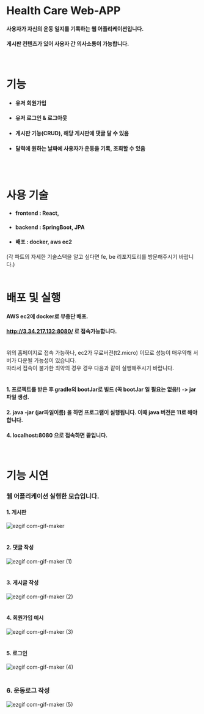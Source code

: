 # Health Care Web-APP <br>
#### 사용자가 자신의 운동 일지를 기록하는 웹 어플리케이션입니다.
#### 게시판 컨텐츠가 있어 사용자 간 의사소통이 가능합니다. 

<br>

# 기능
- #### 유저 회원가입
- #### 유저 로그인 & 로그아웃
- #### 게시판 기능(CRUD), 해당 게시판에 댓글 달 수 있음
- #### 달력에 원하는 날짜에 사용자가 운동을 기록, 조회할 수 있음
<br><br>

# 사용 기술
- #### frontend : React,
- #### backend : SpringBoot, JPA
- #### 배포 : docker, aws ec2
(각 파트의 자세한 기술스택을 알고 싶다면 fe, be 리포지토리를 방문해주시기 바랍니다.)
<br><br>

# 배포 및 실행
#### AWS ec2에 docker로 무중단 배포.<br>
#### http://3.34.217.132:8080/ 로 접속가능합니다.
<br>
위의 홈페이지로 접속 가능하나, ec2가 무료버전(t2.micro) 이므로 성능이 매우약해 서버가 다운될 가능성이 있습니다. <br>
따라서 접속이 불가한 최악의 경우 경우 다음과 같이 실행해주시기 바랍니다. <br><br>

#### 1. 프로젝트를 받은 후 gradle의 bootJar로 빌드 (꼭 bootJar 일 필요는 없음!) -> jar파일 생성. <br>
#### 2. java -jar (jar파일이름) 을 하면 프로그램이 실행됩니다. 이때 java 버전은 11로 해야합니다.<br>
#### 4. localhost:8080 으로 접속하면 끝입니다. <br>
<br> 

# 기능 시연
### 웹 어플리케이션 실행한 모습입니다.
#### 1. 게시판
![ezgif com-gif-maker](https://user-images.githubusercontent.com/56336436/186668646-2b77995b-19b8-4379-97e2-be589fdb3da2.gif)
<br><br> 

#### 2. 댓글 작성
![ezgif com-gif-maker (1)](https://user-images.githubusercontent.com/56336436/186670371-affe95b2-3282-4f68-b142-2e1a36b9406a.gif)
<br><br>

#### 3. 게시글 작성
![ezgif com-gif-maker (2)](https://user-images.githubusercontent.com/56336436/186670816-fb5ed5f4-069a-40a6-937f-9909d4341eab.gif)
<br><br>

#### 4. 회원가입 예시
![ezgif com-gif-maker (3)](https://user-images.githubusercontent.com/56336436/186671289-a018f5a0-25d1-453f-8463-1f2423bf3cef.gif)
<br><br>

#### 5. 로그인
![ezgif com-gif-maker (4)](https://user-images.githubusercontent.com/56336436/186671645-7e9138f1-3a68-4503-9430-49442c156733.gif)
<br><br>

### 6. 운동로그 작성
![ezgif com-gif-maker (5)](https://user-images.githubusercontent.com/56336436/186671852-1447f060-ee50-44dd-baee-7ff7fa70dba7.gif)

